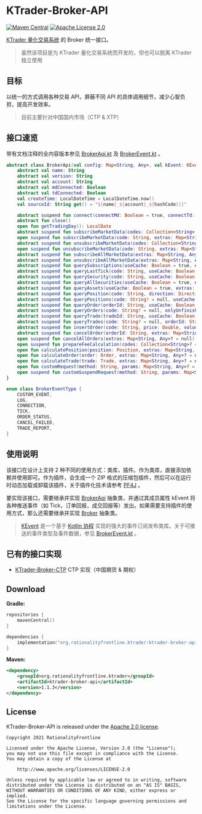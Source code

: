 # KTrader-Broker-API 
[![Maven Central](https://img.shields.io/maven-central/v/org.rationalityfrontline.ktrader/ktrader-broker-api.svg?label=Maven%20Central)](https://search.maven.org/search?q=g:%22org.rationalityfrontline.ktrader%22%20AND%20a:%22ktrader-broker-api%22)
[![Apache License 2.0](https://img.shields.io/github/license/ktrader-tech/ktrader-broker-api)](https://github.com/ktrader-tech/ktrader-broker-api/blob/master/LICENSE)

[KTrader 量化交易系统](https://github.com/ktrader-tech/ktrader) 的 Broker 统一接口。
> 虽然该项目是为 KTrader 量化交易系统而开发的，但也可以脱离 KTrader 独立使用

## 目标
以统一的方式调用各种交易 API，屏蔽不同 API 的具体调用细节，减少心智负担，提高开发效率。
> 目前主要针对中国国内市场（CTP & XTP）

## 接口速览
带有文档注释的全内容版本参见 [BrokerApi.kt](https://github.com/ktrader-tech/ktrader-broker-api/blob/master/lib/src/main/kotlin/org/rationalityfrontline/ktrader/broker/api/BrokerApi.kt)
及 [BrokerEvent.kt](https://github.com/ktrader-tech/ktrader-broker-api/blob/master/lib/src/main/kotlin/org/rationalityfrontline/ktrader/broker/api/BrokerEvent.kt) 。
```kotlin
abstract class BrokerApi(val config: Map<String, Any>, val kEvent: KEvent) {
    abstract val name: String
    abstract val version: String
    abstract val account: String
    abstract val mdConnected: Boolean
    abstract val tdConnected: Boolean
    val createTime: LocalDateTime = LocalDateTime.now()
    val sourceId: String get() = "${name}_${account}_${hashCode()}"

    abstract suspend fun connect(connectMd: Boolean = true, connectTd: Boolean = true, extras: Map<String, Any>? = null)
    abstract fun close()
    open fun getTradingDay(): LocalDate
    abstract suspend fun subscribeMarketData(codes: Collection<String>, extras: Map<String, Any>? = null)
    open suspend fun subscribeMarketData(code: String, extras: Map<String, Any>? = null)
    abstract suspend fun unsubscribeMarketData(codes: Collection<String>, extras: Map<String, Any>? = null)
    open suspend fun unsubscribeMarketData(code: String, extras: Map<String, Any>? = null)
    abstract suspend fun subscribeAllMarketData(extras: Map<String, Any>? = null)
    abstract suspend fun unsubscribeAllMarketData(extras: Map<String, Any>? = null)
    abstract suspend fun querySubscriptions(useCache: Boolean = true, extras: Map<String, Any>? = null): List<String>
    abstract suspend fun queryLastTick(code: String, useCache: Boolean = true, extras: Map<String, Any>? = null): Tick?
    abstract suspend fun querySecurity(code: String, useCache: Boolean = true, extras: Map<String, Any>? = null): SecurityInfo?
    abstract suspend fun queryAllSecurities(useCache: Boolean = true, extras: Map<String, Any>? = null): List<SecurityInfo>
    abstract suspend fun queryAssets(useCache: Boolean = true, extras: Map<String, Any>? = null): Assets
    abstract suspend fun queryPosition(code: String, direction: Direction, useCache: Boolean = true, extras: Map<String, Any>? = null): Position?
    abstract suspend fun queryPositions(code: String? = null, useCache: Boolean = true, extras: Map<String, Any>? = null): List<Position>
    abstract suspend fun queryOrder(orderId: String, useCache: Boolean = true, extras: Map<String, Any>? = null): Order?
    abstract suspend fun queryOrders(code: String? = null, onlyUnfinished: Boolean = true, useCache: Boolean = true, extras: Map<String, Any>? = null): List<Order>
    abstract suspend fun queryTrade(tradeId: String, useCache: Boolean = true, extras: Map<String, Any>? = null): Trade?
    abstract suspend fun queryTrades(code: String? = null, orderId: String? = null, useCache: Boolean = true, extras: Map<String, Any>? = null): List<Trade>
    abstract suspend fun insertOrder(code: String, price: Double, volume: Int, direction: Direction, offset: OrderOffset, orderType: OrderType = OrderType.LIMIT, extras: Map<String, Any>? = null): Order
    abstract suspend fun cancelOrder(orderId: String, extras: Map<String, Any>? = null)
    open suspend fun cancelAllOrders(extras: Map<String, Any>? = null)
    open suspend fun prepareFeeCalculation(codes: Collection<String>? = null, extras: Map<String, Any>? = null)
    open fun calculatePosition(position: Position, extras: Map<String, Any>? = null)
    open fun calculateOrder(order: Order, extras: Map<String, Any>? = null)
    open fun calculateTrade(trade: Trade, extras: Map<String, Any>? = null)
    open fun customRequest(method: String, params: Map<String, Any>? = null): Any
    open suspend fun customSuspendRequest(method: String, params: Map<String, Any>? = null): Any
}

enum class BrokerEventType {
    CUSTOM_EVENT,
    LOG,
    CONNECTION,
    TICK,
    ORDER_STATUS,
    CANCEL_FAILED,
    TRADE_REPORT,
}
```

## 使用说明
该接口在设计上支持 2 种不同的使用方式：类库，插件。作为类库，直接添加依赖并使用即可。作为插件，会生成一个 ZIP 格式的压缩包插件，然后可以在运行时动态加载或卸载该插件，关于插件化技术请参考 [PF4J](https://github.com/pf4j/pf4j) 。

要实现该接口，需要继承并实现 [BrokerApi](https://github.com/ktrader-tech/ktrader-broker-api/blob/master/lib/src/main/kotlin/org/rationalityfrontline/ktrader/broker/api/BrokerApi.kt) 抽象类，并通过其成员属性 kEvent
将各种推送事件（如 Tick，订单回报，成交回报等）发出。如果需要支持插件的使用方式，那么还需要继承并实现 [Broker](https://github.com/ktrader-tech/ktrader-broker-api/blob/master/lib/src/main/kotlin/org/rationalityfrontline/ktrader/broker/api/Broker.kt) 抽象类。
> [KEvent](https://github.com/RationalityFrontline/kevent) 是一个基于 [Kotlin 协程](https://github.com/Kotlin/kotlinx.coroutines) 实现的强大的事件订阅发布类库。关于可推送的事件类型及事件数据，参见 [BrokerEvent.kt](https://github.com/ktrader-tech/ktrader-broker-api/blob/master/lib/src/main/kotlin/org/rationalityfrontline/ktrader/broker/api/BrokerEvent.kt) 。

## 已有的接口实现
* [KTrader-Broker-CTP](https://github.com/ktrader-tech/ktrader-broker-ctp) CTP 实现（中国期货 & 期权）

## Download

**Gradle:**

```kotlin
repositories {
    mavenCentral()
}

dependencies {
    implementation("org.rationalityfrontline.ktrader:ktrader-broker-api:1.1.3")
}
```

**Maven:**

```xml
<dependency>
    <groupId>org.rationalityfrontline.ktrader</groupId>
    <artifactId>ktrader-broker-api</artifactId>
    <version>1.1.3</version>
</dependency>
```

## License

KTrader-Broker-API is released under the [Apache 2.0 license](https://github.com/ktrader-tech/ktrader-broker-api/blob/master/LICENSE).

```
Copyright 2021 RationalityFrontline

Licensed under the Apache License, Version 2.0 (the "License");
you may not use this file except in compliance with the License.
You may obtain a copy of the License at

    http://www.apache.org/licenses/LICENSE-2.0

Unless required by applicable law or agreed to in writing, software
distributed under the License is distributed on an "AS IS" BASIS,
WITHOUT WARRANTIES OR CONDITIONS OF ANY KIND, either express or implied.
See the License for the specific language governing permissions and
limitations under the License.
```